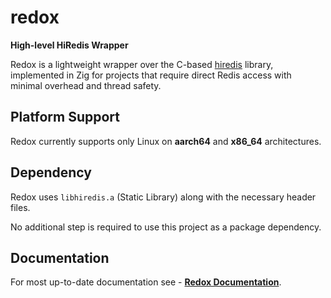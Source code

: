 # redox

**High-level HiRedis Wrapper**

Redox is a lightweight wrapper over the C-based [hiredis](https://github.com/redis/hiredis) library, implemented in Zig for projects that require direct Redis access with minimal overhead and thread safety.

## Platform Support

Redox currently supports only Linux on **aarch64** and **x86_64** architectures.

## Dependency

Redox uses `libhiredis.a` (Static Library) along with the necessary header files.

No additional step is required to use this project as a package dependency.

## Documentation

For most up-to-date documentation see - [**Redox Documentation**](https://bitlaabredox.web.app/).